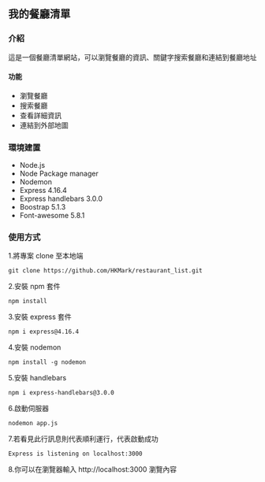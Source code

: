 ## 我的餐廳清單

### 介紹

這是一個餐廳清單網站，可以瀏覽餐廳的資訊、關鍵字搜索餐廳和連結到餐廳地址

#### 功能

- 瀏覽餐廳
- 搜索餐廳
- 查看詳細資訊
- 連結到外部地圖

### 環境建置

- Node.js
- Node Package manager
- Nodemon
- Express 4.16.4
- Express handlebars 3.0.0
- Boostrap 5.1.3
- Font-awesome 5.8.1

### 使用方式

1.將專案 clone 至本地端
```
git clone https://github.com/HKMark/restaurant_list.git
```

2.安裝 npm 套件
```
npm install
```

3.安裝 express 套件
```
npm i express@4.16.4
```

4.安裝 nodemon
```
npm install -g nodemon
```

5.安裝 handlebars
```
npm i express-handlebars@3.0.0
```

6.啟動伺服器

```
nodemon app.js
```

7.若看見此行訊息則代表順利運行，代表啟動成功

```
Express is listening on localhost:3000
```

8.你可以在瀏覽器輸入 http://localhost:3000 瀏覽內容
